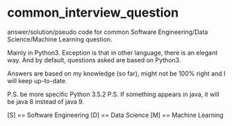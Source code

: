 # common_interview_question
answer/solution/pseudo code for common Software Engineering/Data Science/Machine Learning question.

Mainly in Python3. Exception is that in other language, there is an elegant way. And by default, questions asked are based on Python3.

Answers  are based on my knowledge (so far), might not be 100% right and I will keep up-to-date.

P.S. be more specific Python 3.5.2
P.S. If something appears in java, it will be java 8 instead of java 9.

[S] == Software Engineering
[D] == Data Science
[M] == Machine Learning
